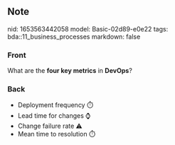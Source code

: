 ## Note
nid: 1653563442058
model: Basic-02d89-e0e22
tags: bda::11_business_processes
markdown: false

### Front
What are the <b>four key metrics</b> in <b>DevOps</b>?

### Back
<ul>
  <li>Deployment frequency ⏱️
  <li>Lead time for changes ⌚
  <li>Change failure rate ⚠️
  <li>Mean time to resolution ⏱️
</ul>
